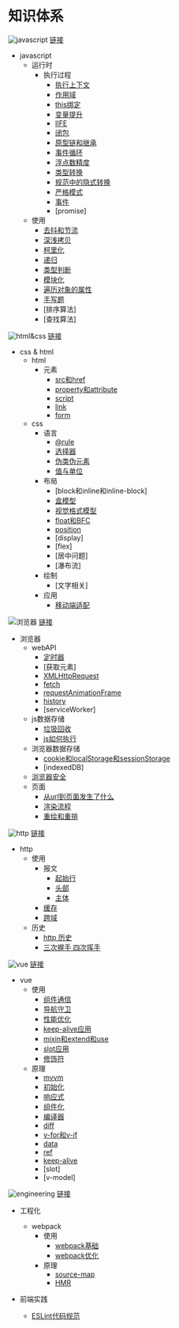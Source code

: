 # 知识体系

![javascript](./img/javascript.svg)
[链接](https://www.processon.com/mindmap/60e66dc01efad457654f9198)

- javascript
    * 运行时
        + 执行过程
            * [执行上下文](./js/execution_context.md)
            * [作用域](./js/scope.md)
            * [this绑定](./js/this.md)
            * [变量提升](./js/hoisting.md)
            * [IIFE](./js/IIFE.md)
            * [闭包](./js/closure.md)
            * [原型链和继承](./js/prototype.md)
            * [事件循环](./js/event_loop.md)
            * [浮点数精度](./js/float.md)
            * [类型转换](./js/conversion.md)
            * [规范中的隐式转换](./js/conversion_specification.md)
            * [严格模式](./js/strict_mode.md)
            * [事件](./js/event.md)
            * [promise]
    * 使用
        + [去抖和节流](./js/debounce_throttle.md)
        + [深浅拷贝](./js/clone.md)
        + [柯里化](./js/curry.md)
        + [递归](./js/recursion.md)
        + [类型判断](./js/type_check.md)
        + [模块化](./js/module.md)
        + [遍历对象的属性](./js/get_object_key.md)
        + [手写题](./js/achieve_byself.md)
        + [排序算法]
        + [查找算法]

![html&css](./img/html&css.svg)
[链接](https://www.processon.com/mindmap/610e0572f346fb2a2e982bcc)

- css & html
    * html
        + 元素
            * [src和href](./html_css/src_href.md)
            * [property和attribute](./html_css/property_attribute.md)
            * [script](./html_css/html_script.md)
            * [link](./html_css/html_link.md)
            * [form](./html_css/html_form.md)
    * css
        + 语言
            * [@rule](./html_css/html_at_rule.md)
            * [选择器](./html_css/selectors.md)
            * [伪类伪元素](./html_css/pseudo.md)
            * [值与单位](./html_css/values_and_units.md)
        + 布局
            * [block和inline和inline-block]
            * [盒模型](./html_css/box_model.md)
            * [视觉格式模型](./html_css/visual_formatting_model)
            * [float和BFC](./html_css/float_BFC.md)
            * [position](./html_css/position.md)
            * [display]
            * [flex]
            * [居中问题]
            * [瀑布流]
        + 绘制
            * [文字相关]
        + 应用
            * [移动端适配](./html_css/mobile.md)

![浏览器](./img/browser.svg)
[链接](https://www.processon.com/mindmap/6108212e1e0853337b1678d6)

- 浏览器
    * webAPI
        * [定时器](./browser/timer.md)
        * [获取元素]
        * [XMLHttpRequest](./browser/XMLHttpRequest.md)
        * [fetch](./browser/fetch.md)
        * [requestAnimationFrame](./browser/requestAnimationFrame.md)
        * [history](./browser/history.md)
        * [serviceWorker]
    * js数据存储
        + [垃圾回收](./browser/garbage_collection.md)
        + [js如何执行](./browser/js_how_to_run.md)
    * 浏览器数据存储
        + [cookie和localStorage和sessionStorage](./browser/cookie_storage.md)
        + [indexedDB]
    * [浏览器安全](./browser/security.md)
    * 页面
        * [从url到页面发生了什么](./browser/url_to_page.md)
        + [渲染流程](./browser/browser_render_process.md )
        + [重绘和重排](./browser/repaint_reflow.md)

![http](./img/http.svg)
[链接](https://www.processon.com/mindmap/60eba6ac1e08530964183b2b)

- http
    * 使用
        + 报文
            * [起始行](./http/first_line.md)
            * [头部](./http/headers.md)
            * [主体](./http/body.md)
        + [缓存](./http/cache.md)
        + [跨域](./http/cross-domain.md)
    * 历史
        + [http 历史](./http/history.md)
        + [三次握手 四次挥手](./http/three_way_handshake.md)

![vue](./img/vue.svg)
[链接](https://www.processon.com/mindmap/60eedb4d1e085306ea6da81b)
- vue
    * 使用
        + [组件通信](./vue/component_communicate.md)
        + [导航守卫](./vue/navigation_guards.md)
        + [性能优化](./vue/performance_optimizing.md)
        + [keep-alive应用](./vue/keep_alive_apply.md)
        + [mixin和extend和use](./vue/mixin_extend_use.md)
        + [slot应用](./vue/slot_apply.md)
        + [修饰符](./vue/modifiers.md)
    * 原理
        + [mvvm](./vue/mvvm.md)
        + [初始化](./vue/init.md)
        + [响应式](./vue/reactivity.md)
        + [组件化](./vue/component.md)
        + [编译器](./vue/compiler.md)
        + [diff](./vue/diff.md)
        + [v-for和v-if](./vue/vfor_vif.md)
        + [data](./vue/data.md)
        + [ref](./vue/ref.md)
        + [keep-alive](./vue/keep_alive.md)
        + [slot]
        + [v-model]

![engineering](./img/engineering.svg)
[链接](https://www.processon.com/mindmap/6113c9f5e401fd5eeb87a4b3)

- 工程化
    - webpack
        * 使用
            + [webpack基础](./webpack/webpack_base.md)
            + [webpack优化](./webpack/webpack_optimise.md)
        * 原理
            + [source-map](./webpack/source-map.md)
            + [HMR](./webpack/hmr.md)

- 前端实践
    * [ESLint代码规范](./frontend_practice/eslint.md)
